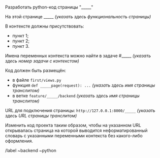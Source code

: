 Разработать python-код страницы "_____"

На этой странице _____ *(указать здесь функциональность страницы)*

В контексте должны присутствовать:
- пункт 1;
- пункт 2;
- пункт 3.

Имена переменных контекста можно найти в задаче #_____ *(указать здесь номер задачи с контекстом)*

Код должен быть размещён:
- в файле `first/views.py`
- функция `def _____page(request): ...` *(указать здесь имя страницы транслитом)*
- в ветке `feature/_____/backend` *(указать здесь имя страницы транслитом)*

URL для подключения страницы: `http://127.0.0.1:8000/_____` *(указать здесь URL страницы транслитом)*

Изменить код проекта таким образом, чтобы на указанном URL открывалась страница на которой выводится 
неформатированный словарь с указанными переменными контекста без какого-либо оформления.

/label ~backend ~python
